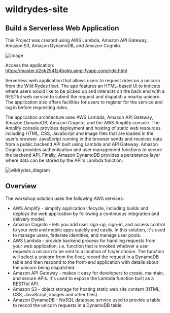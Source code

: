 


# wildrydes-site


## Build a Serverless Web Application ##

This Project was created using AWS Lambda, Amazon API Gateway, Amazon S3, Amazon DynamoDB, and Amazon Cognito.

![image](https://user-images.githubusercontent.com/68623425/222940777-7545cc3d-b48d-4e70-acbe-03862b0407c1.png)

Access the application: https://master.d2ek2541z4bokb.amplifyapp.com/ride.html

Serverless web application that allows users to request rides on a unicorn from the Wild Rydes fleet. The app features an HTML-based UI to indicate where users would like to be picked up and interacts on the back end with a RESTful web service to submit the request and dispatch a nearby unicorn. The application also offers facilities for users to register for the service and log in before requesting rides.

The application architecture uses AWS Lambda, Amazon API Gateway, Amazon DynamoDB, Amazon Cognito, and the AWS Amplify console. The Amplify console provides deployment and hosting of static web resources including HTML, CSS, JavaScript and image files that are loaded in the user's browser. JavaScript running in the browser sends and receives data from a public backend API built using Lambda and API Gateway. Amazon Cognito provides authentication and user management functions to secure the backend API. Finally, Amazon DynamoDB provides a persistence layer where data can be stored by the API's Lambda function.

![wildrydes_diagram](https://github.com/Bakrferas/AWS-Workshops/assets/75170453/a335c850-931a-4640-8fee-fea430bf54c3)

## Overview 

The workshop solution uses the following AWS services:
* AWS Amplify - simplify application lifecycle, including builds and deploys the web application by following a continuous integration and delivery model.
* Amazon Cognito - lets you add user sign-up, sign-in, and access control to your web and mobile apps quickly and easily.  In this solution, it's used to manage users, federate identities, and manage user pools.
* AWS Lambda - provide backend process for handling requests from your web application, i.e. function that is invoked whebver a user requests a unicorn to be sent to a location of his/er choice.  The function will select a unicorn from the fleet, record the request in a DynamoDB table and then respond to the front-end application with details about the unicorn being dispatched.
* Amazon API Gateway - makes it easy for developers to create, maintain, and secure APIs.  It's used to expose the Lambda function built as a RESTful API.
* Amazon S3 - object storage for hosting static web site content (HTML, CSS, JavaScript, images and other files).
* Amazon DynamoDB - NoSQL database service used to provide a table to record the unicorn requests in a DynamoDB table.</br>

